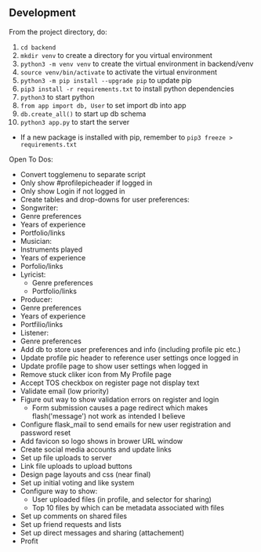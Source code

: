 ## Development

From the project directory, do:
1. `cd backend`
2. `mkdir venv` to create a directory for you virtual environment
3. `python3 -m venv venv` to create the virtual environment in backend/venv
4. `source venv/bin/activate` to activate the virtual environment
5. `python3 -m pip install --upgrade pip` to update pip
6. `pip3 install -r requirements.txt` to install python dependencies
7. `python3` to start python
8. `from app import db, User` to set import db into app
9. `db.create_all()` to start up db schema
10. `python3 app.py` to start the server

* If a new package is installed with pip, remember to `pip3 freeze > requirements.txt`

Open To Dos:

- Convert togglemenu to separate script
- Only show #profilepicheader if logged in
- Only show Login if not logged in
- Create tables and drop-downs for user preferences:
 - Songwriter:
  - Genre preferences
  - Years of experience
  - Portfolio/links
 - Musician:
  - Instruments played
  - Years of experience
  - Porfolio/links
- Lyricist:
  - Genre preferences
  - Portfolio/links
 - Producer:
  - Genre preferences
  - Years of experience
  - Portfilio/links
 - Listener:
  - Genre preferences
- Add db to store user preferences and info (including profile pic etc.)
- Update profile pic header to reference user settings once logged in
- Update profile page to show user settings when logged in
- Remove stuck cliker icon from My Profile page
- Accept TOS checkbox on register page not display text
- Validate email (low priority)
- Figure out way to show validation errors on register and login
    - Form submission causes a page redirect which makes flash('message') not work as intended I believe
- Configure flask_mail to send emails for new user registration and password reset
- Add favicon so logo shows in brower URL window
- Create social media accounts and update links
- Set up file uploads to server
- Link file uploads to upload buttons
- Design page layouts and css (near final)
- Set up initial voting and like system
- Configure way to show:
    - User uploaded files (in profile, and selector for sharing)
    - Top 10 files by <attribute> which can be metadata associated with files
- Set up comments on shared files
- Set up friend requests and lists
- Set up direct messages and sharing (attachement)
- Profit